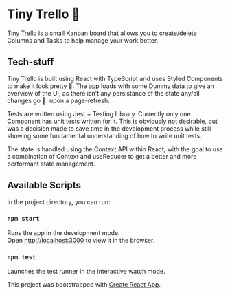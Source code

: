 # Tiny Trello 🤏

Tiny Trello is a small Kanban board that allows you to create/delete Columns and Tasks to help manage your work better.

## Tech-stuff
Tiny Trello is built using React with TypeScript and uses Styled Components to make it look pretty 💄. The app loads with some Dummy data to give an overview of the UI, as there isn't any persistance of the state any/all changes go 💨. upon a page-refresh.

Tests are written using Jest + Testing Library. Currently only one Component has unit tests written for it. This is obviously not desirable, but was a decision made to save time in the development process while still showing some fundamental understanding of how to write unit tests.

The state is handled using the Context API within React, with the goal to use a combination of Context and useReducer to get a better and more performant state management.

## Available Scripts

In the project directory, you can run:

### `npm start`

Runs the app in the development mode.\
Open [http://localhost:3000](http://localhost:3000) to view it in the browser.

### `npm test`

Launches the test runner in the interactive watch mode.


This project was bootstrapped with [Create React App](https://github.com/facebook/create-react-app).